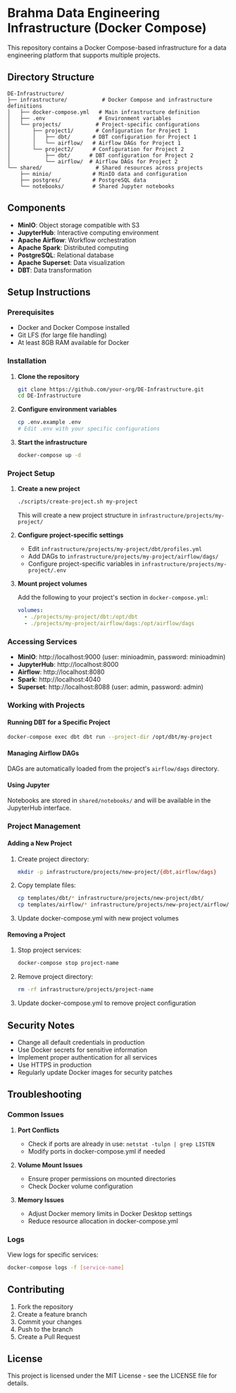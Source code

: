 # Brahma Data Engineering Infrastructure (Docker Compose)

This repository contains a Docker Compose-based infrastructure for a data engineering platform that supports multiple projects.

## Directory Structure

```
DE-Infrastructure/
├── infrastructure/           # Docker Compose and infrastructure definitions
│   ├── docker-compose.yml   # Main infrastructure definition
│   ├── .env                 # Environment variables
│   └── projects/           # Project-specific configurations
│       ├── project1/       # Configuration for Project 1
│       │   ├── dbt/       # DBT configuration for Project 1
│       │   └── airflow/   # Airflow DAGs for Project 1
│       └── project2/      # Configuration for Project 2
│           ├── dbt/      # DBT configuration for Project 2
│           └── airflow/  # Airflow DAGs for Project 2
└── shared/                 # Shared resources across projects
    ├── minio/             # MinIO data and configuration
    ├── postgres/          # PostgreSQL data
    └── notebooks/         # Shared Jupyter notebooks
```

## Components

- **MinIO**: Object storage compatible with S3
- **JupyterHub**: Interactive computing environment
- **Apache Airflow**: Workflow orchestration
- **Apache Spark**: Distributed computing
- **PostgreSQL**: Relational database
- **Apache Superset**: Data visualization
- **DBT**: Data transformation

## Setup Instructions

### Prerequisites

- Docker and Docker Compose installed
- Git LFS (for large file handling)
- At least 8GB RAM available for Docker

### Installation

1. **Clone the repository**

   ```bash
   git clone https://github.com/your-org/DE-Infrastructure.git
   cd DE-Infrastructure
   ```

2. **Configure environment variables**

   ```bash
   cp .env.example .env
   # Edit .env with your specific configurations
   ```

3. **Start the infrastructure**

   ```bash
   docker-compose up -d
   ```

### Project Setup

1. **Create a new project**

   ```bash
   ./scripts/create-project.sh my-project
   ```

   This will create a new project structure in `infrastructure/projects/my-project/`

2. **Configure project-specific settings**

   - Edit `infrastructure/projects/my-project/dbt/profiles.yml`
   - Add DAGs to `infrastructure/projects/my-project/airflow/dags/`
   - Configure project-specific variables in `infrastructure/projects/my-project/.env`

3. **Mount project volumes**

   Add the following to your project's section in `docker-compose.yml`:

   ```yaml
   volumes:
     - ./projects/my-project/dbt:/opt/dbt
     - ./projects/my-project/airflow/dags:/opt/airflow/dags
   ```

### Accessing Services

- **MinIO**: http://localhost:9000 (user: minioadmin, password: minioadmin)
- **JupyterHub**: http://localhost:8000
- **Airflow**: http://localhost:8080
- **Spark**: http://localhost:4040
- **Superset**: http://localhost:8088 (user: admin, password: admin)

### Working with Projects

#### Running DBT for a Specific Project

```bash
docker-compose exec dbt dbt run --project-dir /opt/dbt/my-project
```

#### Managing Airflow DAGs

DAGs are automatically loaded from the project's `airflow/dags` directory.

#### Using Jupyter

Notebooks are stored in `shared/notebooks/` and will be available in the JupyterHub interface.

### Project Management

#### Adding a New Project

1. Create project directory:
   ```bash
   mkdir -p infrastructure/projects/new-project/{dbt,airflow/dags}
   ```

2. Copy template files:
   ```bash
   cp templates/dbt/* infrastructure/projects/new-project/dbt/
   cp templates/airflow/* infrastructure/projects/new-project/airflow/
   ```

3. Update docker-compose.yml with new project volumes

#### Removing a Project

1. Stop project services:
   ```bash
   docker-compose stop project-name
   ```

2. Remove project directory:
   ```bash
   rm -rf infrastructure/projects/project-name
   ```

3. Update docker-compose.yml to remove project configuration

## Security Notes

- Change all default credentials in production
- Use Docker secrets for sensitive information
- Implement proper authentication for all services
- Use HTTPS in production
- Regularly update Docker images for security patches

## Troubleshooting

### Common Issues

1. **Port Conflicts**
   - Check if ports are already in use: `netstat -tulpn | grep LISTEN`
   - Modify ports in docker-compose.yml if needed

2. **Volume Mount Issues**
   - Ensure proper permissions on mounted directories
   - Check Docker volume configuration

3. **Memory Issues**
   - Adjust Docker memory limits in Docker Desktop settings
   - Reduce resource allocation in docker-compose.yml

### Logs

View logs for specific services:
```bash
docker-compose logs -f [service-name]
```

## Contributing

1. Fork the repository
2. Create a feature branch
3. Commit your changes
4. Push to the branch
5. Create a Pull Request

## License

This project is licensed under the MIT License - see the LICENSE file for details. 